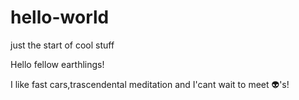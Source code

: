 # hello-world
just the start of  cool stuff

Hello fellow earthlings!

I like fast cars,trascendental meditation and I'cant wait to meet 👽's!


